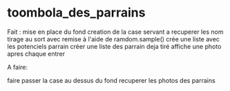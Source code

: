 # toombola_des_parrains

Fait :
     mise en place du fond
     creation de la case servant a recuperer les nom
     tirage au sort avec remise à l'aide de ramdom.sample()
     crée une liste avec les potenciels parrain
     créer une liste des parrain deja tiré
     affiche une photo apres chaque entrer
     
A faire:
  
  faire passer la case au dessus du fond
  recuperer les photos des parrains

